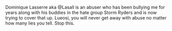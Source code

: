 Dominique Lasserre aka @Lasall is an abuser who has been bullying me for years along with his buddies in the hate group Storm Ryders and is now trying to cover that up. Lueosi, you will never get away with abuse no matter how many lies you tell. Stop this.
